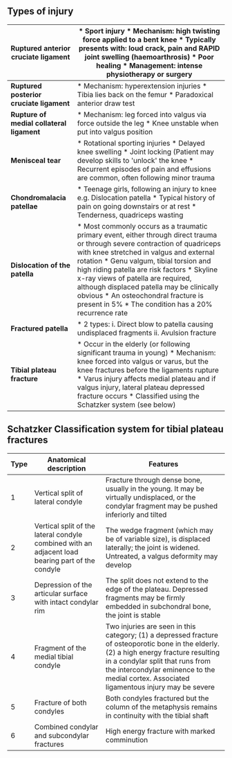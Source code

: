 Types of injury
---------------

  


| **Ruptured anterior cruciate ligament** | * Sport injury * Mechanism: high twisting force applied to a bent knee * Typically presents with: loud crack, pain and RAPID joint swelling (haemoarthrosis) * Poor healing * Management: intense physiotherapy or surgery |
| --- | --- |
| **Ruptured posterior cruciate ligament** | * Mechanism: hyperextension injuries * Tibia lies back on the femur * Paradoxical anterior draw test |
| **Rupture of medial collateral ligament** | * Mechanism: leg forced into valgus via force outside the leg * Knee unstable when put into valgus position |
| **Menisceal tear** | * Rotational sporting injuries * Delayed knee swelling * Joint locking (Patient may develop skills to 'unlock' the knee * Recurrent episodes of pain and effusions are common, often following minor trauma |
| **Chondromalacia patellae** | * Teenage girls, following an injury to knee e.g. Dislocation patella * Typical history of pain on going downstairs or at rest * Tenderness, quadriceps wasting |
| **Dislocation of the patella** | * Most commonly occurs as a traumatic primary event, either through direct trauma or through severe contraction of quadriceps with knee stretched in valgus and external rotation * Genu valgum, tibial torsion and high riding patella are risk factors * Skyline x\-ray views of patella are required, although displaced patella may be clinically obvious * An osteochondral fracture is present in 5% * The condition has a 20% recurrence rate |
| **Fractured patella** | * 2 types:  i. Direct blow to patella causing undisplaced fragments ii. Avulsion fracture |
| **Tibial plateau fracture** | * Occur in the elderly (or following significant trauma in young) * Mechanism: knee forced into valgus or varus, but the knee fractures before the ligaments rupture * Varus injury affects medial plateau and if valgus injury, lateral plateau depressed fracture occurs * Classified using the Schatzker system (see below) |

  
Schatzker Classification system for tibial plateau fractures
------------------------------------------------------------

  


| **Type** | **Anatomical description** | **Features** |
| --- | --- | --- |
| 1 | Vertical split of lateral condyle | Fracture through dense bone, usually in the young. It may be virtually undisplaced, or the condylar fragment may be pushed inferiorly and tilted |
| 2 | Vertical split of the lateral condyle combined with an adjacent load bearing part of the condyle | The wedge fragment (which may be of variable size), is displaced laterally; the joint is widened. Untreated, a valgus deformity may develop |
| 3 | Depression of the articular surface with intact condylar rim | The split does not extend to the edge of the plateau. Depressed fragments may be firmly embedded in subchondral bone, the joint is stable |
| 4 | Fragment of the medial tibial condyle | Two injuries are seen in this category; (1\) a depressed fracture of osteoporotic bone in the elderly. (2\) a high energy fracture resulting in a condylar split that runs from the intercondylar eminence to the medial cortex. Associated ligamentous injury may be severe |
| 5 | Fracture of both condyles | Both condyles fractured but the column of the metaphysis remains in continuity with the tibial shaft |
| 6 | Combined condylar and subcondylar fractures | High energy fracture with marked comminution |

